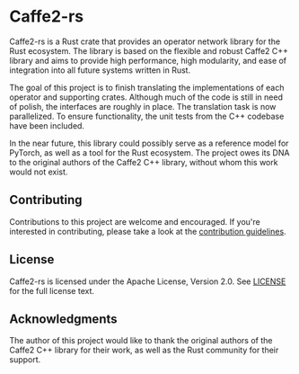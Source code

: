 # Caffe2-rs

Caffe2-rs is a Rust crate that provides an
operator network library for the Rust
ecosystem. The library is based on the flexible
and robust Caffe2 C++ library and aims to provide
high performance, high modularity, and ease of
integration into all future systems written in
Rust.

The goal of this project is to finish translating
the implementations of each operator and
supporting crates. Although much of the code is
still in need of polish, the interfaces are
roughly in place. The translation task is now
parallelized. To ensure functionality, the unit
tests from the C++ codebase have been included.

In the near future, this library could possibly serve as
a reference model for PyTorch, as well as a tool
for the Rust ecosystem. The project owes its DNA
to the original authors of the Caffe2 C++ library,
without whom this work would not exist.

## Contributing

Contributions to this project are welcome and
encouraged. If you're interested in contributing,
please take a look at the [contribution guidelines](CONTRIBUTING.md).

## License

Caffe2-rs is licensed under the Apache License,
Version 2.0. See [LICENSE](LICENSE) for the full
license text.

## Acknowledgments

The author of this project would like to thank the
original authors of the Caffe2 C++ library for
their work, as well as the Rust community for
their support.


